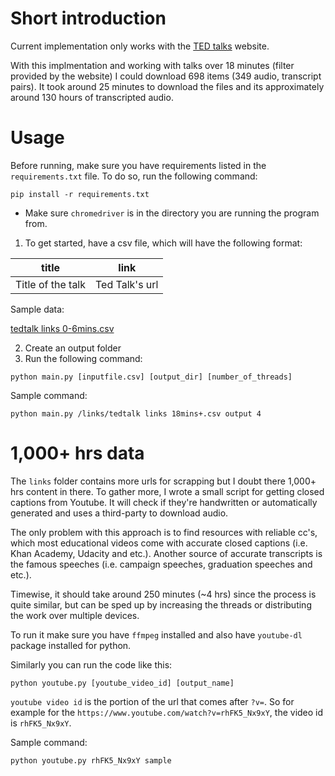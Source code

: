 # Short introduction

Current implementation only works with the [TED talks](https://www.ted.com/) website.

With this implmentation and working with talks over 18 minutes (filter provided by the website) I could download 698 items (349 audio, transcript pairs). It took around 25 minutes to download the files and its approximately around 130 hours of transcripted audio.

# Usage

Before running, make sure you have requirements listed in the `requirements.txt` file. To do so, run the following command:

```
pip install -r requirements.txt
```

- Make sure `chromedriver` is in the directory you are running the program from.

1. To get started, have a csv file, which will have the following format:

|       title       |      link      |
| :---------------: | :------------: |
| Title of the talk | Ted Talk's url |

Sample data:

[tedtalk links 0-6mins.csv](/links/tedtalk%20links%200-6mins.csv)

2. Create an output folder
3. Run the following command:

```
python main.py [inputfile.csv] [output_dir] [number_of_threads]
```

Sample command:

```
python main.py /links/tedtalk links 18mins+.csv output 4
```

# 1,000+ hrs data

The `links` folder contains more urls for scrapping but I doubt there 1,000+ hrs content in there. To gather more, I wrote a small script for getting closed captions from Youtube. It will check if they're handwritten or automatically generated and uses a third-party to download audio.

The only problem with this approach is to find resources with reliable cc's, which most educational videos come with accurate closed captions (i.e. Khan Academy, Udacity and etc.). Another source of accurate transcripts is the famous speeches (i.e. campaign speeches, graduation speeches and etc.).

Timewise, it should take around 250 minutes (~4 hrs) since the process is quite similar, but can be sped up by increasing the threads or distributing the work over multiple devices.

To run it make sure you have `ffmpeg` installed and also have `youtube-dl` package installed for python.

Similarly you can run the code like this:

```
python youtube.py [youtube_video_id] [output_name]
```

`youtube video id` is the portion of the url that comes after `?v=`. So for example for the `https://www.youtube.com/watch?v=rhFK5_Nx9xY`, the video id is `rhFK5_Nx9xY`.

Sample command:

```
python youtube.py rhFK5_Nx9xY sample
```
